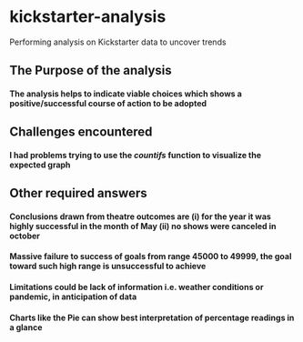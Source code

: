 # kickstarter-analysis
Performing analysis on Kickstarter data to uncover trends
## The Purpose of the analysis
#### The analysis helps to indicate viable choices which shows a positive/successful course of action to be adopted

## Challenges encountered
#### I had problems trying to use the *countifs* function to visualize the expected graph

## Other required answers
#### Conclusions drawn from theatre outcomes are (i) for the year it was highly successful in the month of May (ii) no shows were canceled in october
#### Massive failure to success of goals from range 45000 to 49999, the goal toward such high range is unsuccessful to achieve
#### Limitations could be lack of information i.e. weather conditions or pandemic, in anticipation of data
#### Charts like the Pie can show best interpretation of percentage readings in a glance
